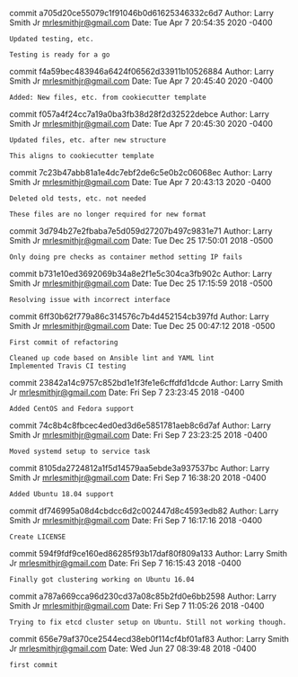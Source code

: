 commit a705d20ce55079c1f91046b0d61625346332c6d7
Author: Larry Smith Jr <mrlesmithjr@gmail.com>
Date:   Tue Apr 7 20:54:35 2020 -0400

    Updated testing, etc.
    
    Testing is ready for a go

commit f4a59bec483946a6424f06562d33911b10526884
Author: Larry Smith Jr <mrlesmithjr@gmail.com>
Date:   Tue Apr 7 20:45:40 2020 -0400

    Added: New files, etc. from cookiecutter template

commit f057a4f24cc7a19a0ba3fb38d28f2d32522debce
Author: Larry Smith Jr <mrlesmithjr@gmail.com>
Date:   Tue Apr 7 20:45:30 2020 -0400

    Updated files, etc. after new structure
    
    This aligns to cookiecutter template

commit 7c23b47abb81a1e4dc7ebf2de6c5e0b2c06068ec
Author: Larry Smith Jr <mrlesmithjr@gmail.com>
Date:   Tue Apr 7 20:43:13 2020 -0400

    Deleted old tests, etc. not needed
    
    These files are no longer required for new format

commit 3d794b27e2fbaba7e5d059d27207b497c9831e71
Author: Larry Smith Jr <mrlesmithjr@gmail.com>
Date:   Tue Dec 25 17:50:01 2018 -0500

    Only doing pre checks as container method setting IP fails

commit b731e10ed3692069b34a8e2f1e5c304ca3fb902c
Author: Larry Smith Jr <mrlesmithjr@gmail.com>
Date:   Tue Dec 25 17:15:59 2018 -0500

    Resolving issue with incorrect interface

commit 6ff30b62f779a86c314576c7b4d452154cb397fd
Author: Larry Smith Jr <mrlesmithjr@gmail.com>
Date:   Tue Dec 25 00:47:12 2018 -0500

    First commit of refactoring
    
    Cleaned up code based on Ansible lint and YAML lint
    Implemented Travis CI testing

commit 23842a14c9757c852bd1e1f3fe1e6cffdfd1dcde
Author: Larry Smith Jr <mrlesmithjr@gmail.com>
Date:   Fri Sep 7 23:23:45 2018 -0400

    Added CentOS and Fedora support

commit 74c8b4c8fbcec4ed0ed3d6e5851781aeb8c6d7af
Author: Larry Smith Jr <mrlesmithjr@gmail.com>
Date:   Fri Sep 7 23:23:25 2018 -0400

    Moved systemd setup to service task

commit 8105da2724812a1f5d14579aa5ebde3a937537bc
Author: Larry Smith Jr <mrlesmithjr@gmail.com>
Date:   Fri Sep 7 16:38:20 2018 -0400

    Added Ubuntu 18.04 support

commit df746995a08d4cbdcc6d2c002447d8c4593edb82
Author: Larry Smith Jr <mrlesmithjr@gmail.com>
Date:   Fri Sep 7 16:17:16 2018 -0400

    Create LICENSE

commit 594f9fdf9ce160ed86285f93b17daf80f809a133
Author: Larry Smith Jr <mrlesmithjr@gmail.com>
Date:   Fri Sep 7 16:15:43 2018 -0400

    Finally got clustering working on Ubuntu 16.04

commit a787a669cca96d230cd37a08c85b2fd0e6bb2598
Author: Larry Smith Jr <mrlesmithjr@gmail.com>
Date:   Fri Sep 7 11:05:26 2018 -0400

    Trying to fix etcd cluster setup on Ubuntu. Still not working though.

commit 656e79af370ce2544ecd38eb0f114cf4bf01af83
Author: Larry Smith Jr <mrlesmithjr@gmail.com>
Date:   Wed Jun 27 08:39:48 2018 -0400

    first commit
